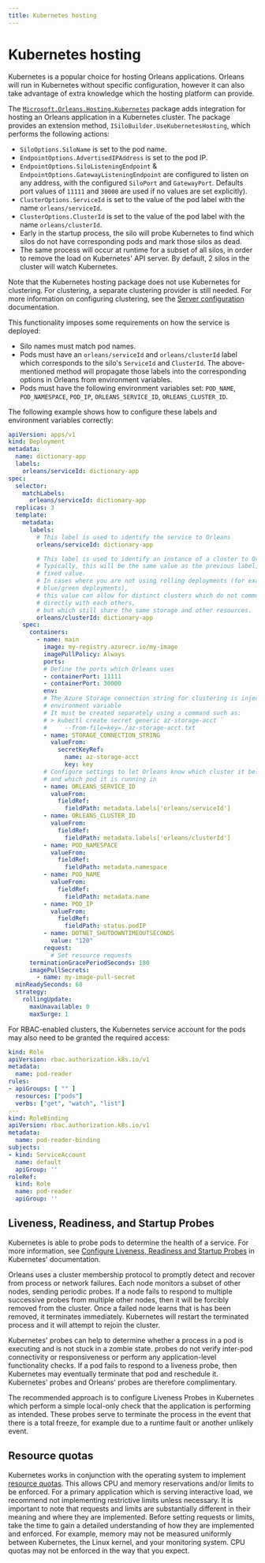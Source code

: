 ```yaml
---
title: Kubernetes hosting
---
```


# Kubernetes hosting

Kubernetes is a popular choice for hosting Orleans applications.
Orleans will run in Kubernetes without specific configuration, however it can also take advantage of extra knowledge which the hosting platform can provide.

The [`Microsoft.Orleans.Hosting.Kubernetes`](https://www.nuget.org/packages/Microsoft.Orleans.Hosting.Kubernetes) package adds integration for hosting an Orleans application in a Kubernetes cluster. The package provides an extension method, `ISiloBuilder.UseKubernetesHosting`, which performs the following actions:

* `SiloOptions.SiloName` is set to the pod name.
* `EndpointOptions.AdvertisedIPAddress` is set to the pod IP.
* `EndpointOptions.SiloListeningEndpoint` &amp; `EndpointOptions.GatewayListeningEndpoint` are configured to listen on any address, with the configured `SiloPort` and `GatewayPort`. Defaults port values of `11111` and `30000` are used if no values are set explicitly).
* `ClusterOptions.ServiceId` is set to the value of the pod label with the name `orleans/serviceId`.
* `ClusterOptions.ClusterId` is set to the value of the pod label with the name `orleans/clusterId`.
* Early in the startup process, the silo will probe Kubernetes to find which silos do not have corresponding pods and mark those silos as dead.
* The same process will occur at runtime for a subset of all silos, in order to remove the load on Kubernetes' API server. By default, 2 silos in the cluster will watch Kubernetes.

Note that the Kubernetes hosting package does not use Kubernetes for clustering. For clustering, a separate clustering provider is still needed. For more information on configuring clustering, see the [Server configuration](../host/configuration_guide/server_configuration.md) documentation.

This functionality imposes some requirements on how the service is deployed:

* Silo names must match pod names.
* Pods must have an `orleans/serviceId` and `orleans/clusterId` label which corresponds to the silo's `ServiceId` and `ClusterId`. The above-mentioned method will propagate those labels into the corresponding options in Orleans from environment variables.
* Pods must have the following environment variables set: `POD_NAME`, `POD_NAMESPACE`, `POD_IP`, `ORLEANS_SERVICE_ID`, `ORLEANS_CLUSTER_ID`.

The following example shows how to configure these labels and environment variables correctly:

``` yaml
apiVersion: apps/v1
kind: Deployment
metadata:
  name: dictionary-app
  labels:
    orleans/serviceId: dictionary-app
spec:
  selector:
    matchLabels:
      orleans/serviceId: dictionary-app
  replicas: 3
  template:
    metadata:
      labels:
        # This label is used to identify the service to Orleans
        orleans/serviceId: dictionary-app

        # This label is used to identify an instance of a cluster to Orleans.
        # Typically, this will be the same value as the previous label, or any 
        # fixed value.
        # In cases where you are not using rolling deployments (for example,
        # blue/green deployments),
        # this value can allow for distinct clusters which do not communicate
        # directly with each others,
        # but which still share the same storage and other resources.
        orleans/clusterId: dictionary-app
    spec:
      containers:
        - name: main
          image: my-registry.azurecr.io/my-image
          imagePullPolicy: Always
          ports:
          # Define the ports which Orleans uses
          - containerPort: 11111
          - containerPort: 30000
          env:
          # The Azure Storage connection string for clustering is injected as an
          # environment variable
          # It must be created separately using a command such as:
          # > kubectl create secret generic az-storage-acct `
          #     --from-file=key=./az-storage-acct.txt
          - name: STORAGE_CONNECTION_STRING
            valueFrom:
              secretKeyRef:
                name: az-storage-acct
                key: key
          # Configure settings to let Orleans know which cluster it belongs to
          # and which pod it is running in
          - name: ORLEANS_SERVICE_ID
            valueFrom:
              fieldRef:
                fieldPath: metadata.labels['orleans/serviceId']
          - name: ORLEANS_CLUSTER_ID
            valueFrom:
              fieldRef:
                fieldPath: metadata.labels['orleans/clusterId']
          - name: POD_NAMESPACE
            valueFrom:
              fieldRef:
                fieldPath: metadata.namespace
          - name: POD_NAME
            valueFrom:
              fieldRef:
                fieldPath: metadata.name
          - name: POD_IP
            valueFrom:
              fieldRef:
                fieldPath: status.podIP
          - name: DOTNET_SHUTDOWNTIMEOUTSECONDS
            value: "120"
          request:
            # Set resource requests
      terminationGracePeriodSeconds: 180
      imagePullSecrets:
        - name: my-image-pull-secret
  minReadySeconds: 60
  strategy:
    rollingUpdate:
      maxUnavailable: 0
      maxSurge: 1
```

For RBAC-enabled clusters, the Kubernetes service account for the pods may also need to be granted the required access:

```yaml
kind: Role
apiVersion: rbac.authorization.k8s.io/v1
metadata:
  name: pod-reader
rules:
- apiGroups: [ "" ]
  resources: ["pods"]
  verbs: ["get", "watch", "list"]
---
kind: RoleBinding
apiVersion: rbac.authorization.k8s.io/v1
metadata:
  name: pod-reader-binding
subjects:
- kind: ServiceAccount
  name: default
  apiGroup: ''
roleRef:
  kind: Role
  name: pod-reader
  apiGroup: ''
```

## Liveness, Readiness, and Startup Probes

Kubernetes is able to probe pods to determine the health of a service. For more information, see [Configure Liveness, Readiness and Startup Probes](https://kubernetes.io/docs/tasks/configure-pod-container/configure-liveness-readiness-startup-probes/) in Kubernetes' documentation. 

Orleans uses a cluster membership protocol to promptly detect and recover from process or network failures.
Each node monitors a subset of other nodes, sending periodic probes.
If a node fails to respond to multiple successive probes from multiple other nodes, then it will be forcibly removed from the cluster.
Once a failed node learns that is has been removed, it terminates immediately.
Kubernetes will restart the terminated process and it will attempt to rejoin the cluster.

Kubernetes' probes can help to determine whether a process in a pod is executing and is not stuck in a zombie state. probes do not verify inter-pod connectivity or responsiveness or perform any application-level functionality checks.
If a pod fails to respond to a liveness probe, then Kubernetes may eventually terminate that pod and reschedule it.
Kubernetes' probes and Orleans' probes are therefore complimentary.

The recommended approach is to configure Liveness Probes in Kubernetes which perform a simple local-only check that the application is performing as intended.
These probes serve to terminate the process in the event that there is a total freeze, for example due to a runtime fault or another unlikely event.

## Resource quotas

Kubernetes works in conjunction with the operating system to implement [resource quotas](https://kubernetes.io/docs/concepts/policy/resource-quotas/).
This allows CPU and memory reservations and/or limits to be enforced.
For a primary application which is serving interactive load, we recommend not implementing restrictive limits unless necessary.
It is important to note that requests and limits are substantially different in their meaning and where they are implemented.
Before setting requests or limits, take the time to gain a detailed understanding of how they are implemented and enforced.
For example, memory may not be measured uniformly between Kubernetes, the Linux kernel, and your monitoring system. CPU quotas may not be enforced in the way that you expect.
